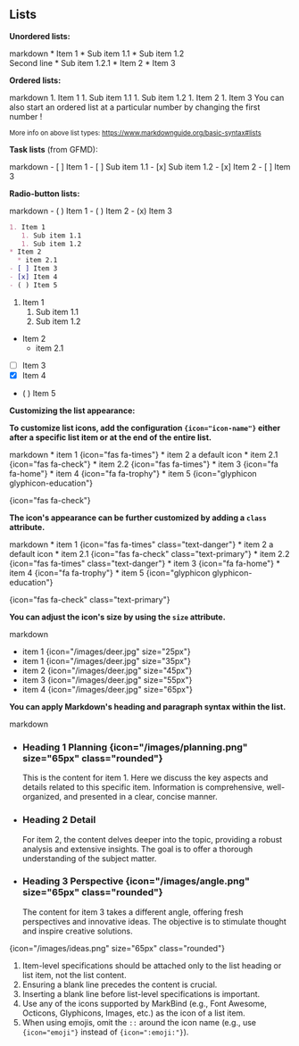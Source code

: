 ## Lists


****Unordered lists:****

<include src="codeAndOutput.md" boilerplate >
<variable name="highlightStyle">markdown</variable>
<variable name="code">
* Item 1
  * Sub item 1.1
  * Sub item 1.2<br>
    Second line
    * Sub item 1.2.1
* Item 2
* Item 3
</variable>
</include>

****Ordered lists:****

<include src="codeAndOutput.md" boilerplate >
<variable name="highlightStyle">markdown</variable>
<variable name="code">
1. Item 1
   1. Sub item 1.1
   1. Sub item 1.2
1. Item 2
1. Item 3
</variable>
</include>

<box type="tip" seamless>
You can also start an ordered list at a particular number by changing the
<popover>
first number
<template slot="content">
<div style="text-align: center; margin-bottom: 5px;">{{ icon_example }}</div>
<include src="codeAndOutputSeparate.md" boilerplate>
<variable name="highlightStyle">markdown</variable>
<variable name="code">
10. Item 1
   1. Sub item 1.1
   1. Sub item 1.2
1. Item 2
</variable>
<variable name="output">
10. Item 1
   1. Sub item 1.1
   1. Sub item 1.2
1. Item 2
{.ps-0 .ms-0}
</variable>
</include>
</template>
</popover>!
</box>

<small>More info on above list types: https://www.markdownguide.org/basic-syntax#lists</small>

****Task lists**** (from GFMD):

<div id="main-example-gfmd">
<include src="codeAndOutput.md" boilerplate >
<variable name="highlightStyle">markdown</variable>
<variable name="code">
- [ ] Item 1
   - [ ] Sub item 1.1
   - [x] Sub item 1.2
- [x] Item 2
- [ ] Item 3
</variable>
</include>
</div>


****Radio-button lists:****
<div id="main-example-markbind">
<include src="codeAndOutput.md" boilerplate >
<variable name="highlightStyle">markdown</variable>
<variable name="code">
- ( ) Item 1
- ( ) Item 2
- (x) Item 3
</variable>
</include>
</div>

<div id="short" class="d-none">

```markdown
1. Item 1
   1. Sub item 1.1
   1. Sub item 1.2
* Item 2
  * item 2.1
- [ ] Item 3
- [x] Item 4
- ( ) Item 5
```
</div>
<div id="examples" class="d-none">

1. Item 1
   1. Sub item 1.1
   1. Sub item 1.2
* Item 2
  * item 2.1
- [ ] Item 3
- [x] Item 4
- ( ) Item 5
</div>

****Customizing the list appearance:****

**To customize list icons, add the configuration `{icon="icon-name"}` either after a specific list item or at the end of the entire list.**

<include src="codeAndOutput.md" boilerplate >
<variable name="highlightStyle">markdown</variable>
<variable name="code">
* item 1 {icon="fas fa-times"}
* item 2 a default icon
  * item 2.1 {icon="fas fa-check"}
  * item 2.2
  {icon="fas fa-times"}
* item 3 {icon="fa fa-home"}
* item 4 {icon="fa fa-trophy"}
* item 5 {icon="glyphicon glyphicon-education"}
  
{icon="fas fa-check"}
</variable>
</include>

**The icon's appearance can be further customized by adding a `class` attribute.**

<div id="main-example-markbind">

<include src="codeAndOutput.md" boilerplate >
<variable name="highlightStyle">markdown</variable>
<variable name="code">
* item 1 {icon="fas fa-times" class="text-danger"}
* item 2 a default icon
  * item 2.1 {icon="fas fa-check" class="text-primary"}
  * item 2.2
  {icon="fas fa-times" class="text-danger"}
* item 3 {icon="fa fa-home"}
* item 4 {icon="fa fa-trophy"}
* item 5 {icon="glyphicon glyphicon-education"}
  
{icon="fas fa-check" class="text-primary"}
</variable>
</include>

</div>

**You can adjust the icon's size by using the `size` attribute.**

<include src="codeAndOutput.md" boilerplate >
<variable name="highlightStyle">markdown</variable>
<variable name="code">

* item 1 {icon="/images/deer.jpg" size="25px"}
* item 1 {icon="/images/deer.jpg" size="35px"}
* item 2 {icon="/images/deer.jpg" size="45px"}
* item 3 {icon="/images/deer.jpg" size="55px"}
* item 4 {icon="/images/deer.jpg" size="65px"}
</variable>
</include>

**You can apply Markdown's heading and paragraph syntax within the list.**

<include src="codeAndOutput.md" boilerplate >
<variable name="highlightStyle">markdown</variable>
<variable name="code">

* ### Heading 1 Planning {icon="/images/planning.png" size="65px" class="rounded"}
  
   This is the content for item 1. 
   Here we discuss the key aspects and details related to this specific item. 
   Information is comprehensive, well-organized, 
   and presented in a clear, concise manner.  
   
* ### Heading 2 Detail

  For item 2, the content delves deeper into the topic, 
  providing a robust analysis and extensive insights. 
  The goal is to offer a thorough understanding of the subject matter.

* ### Heading 3 Perspective {icon="/images/angle.png" size="65px" class="rounded"}

  The content for item 3 takes a different angle, offering fresh perspectives and innovative ideas. 
  The objective is to stimulate thought and inspire creative solutions.

{icon="/images/ideas.png" size="65px" class="rounded"}
</variable>
</include>

<box type="warning">

1. Item-level specifications should be attached only to the list heading or list item, not the list content.
2. Ensuring a blank line precedes the content is crucial.
3. Inserting a blank line before list-level specifications is important.
4. Use any of the icons supported by MarkBind (e.g., Font Awesome, Octicons, Glyphicons, Images, etc.) as the icon of a list item.
5. When using emojis, omit the `::` around the icon name (e.g., use `{icon="emoji"}` instead of `{icon=":emoji:"}`).

</box>